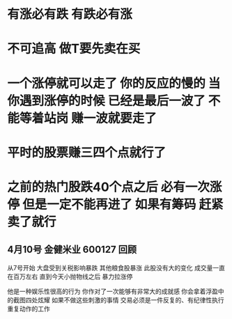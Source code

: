 # 有涨必有跌 有跌必有涨 
# 不可追高 做T要先卖在买
# 一个涨停就可以走了 你的反应的慢的 当你遇到涨停的时候 已经是最后一波了 不能等着站岗 赚一波就要走了
# 平时的股票赚三四个点就行了
# 之前的热门股跌40个点之后 必有一次涨停 但是一定不能再进了 如果有筹码 赶紧卖了就行

## 4月10号 金健米业 600127 回顾
从7号开始 大盘受到关税影响暴跌 其他粮食股暴涨 此股没有大的变化 成交量一直在百万左右 直到今天小抛物线之后 暴力拉涨停

他是一种娱乐性很高的行为 
你作对了一次能够有非常大的成就感 
你会拿着浮盈中的截图四处炫耀 
如果不做这些刺激的事情
交易必须是一件反复的、有纪律性执行重复动作的工作
